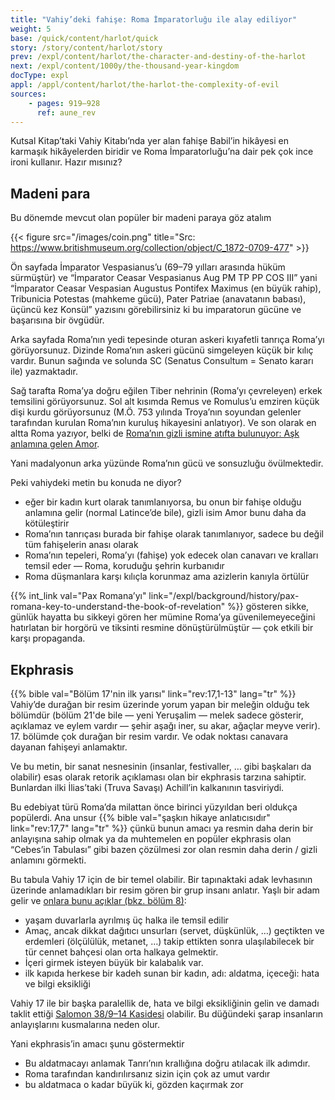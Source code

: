 ```yaml
---
title: "Vahiy’deki fahişe: Roma İmparatorluğu ile alay ediliyor"
weight: 5
base: /quick/content/harlot/quick
story: /story/content/harlot/story
prev: /expl/content/harlot/the-character-and-destiny-of-the-harlot
next: /expl/content/1000y/the-thousand-year-kingdom
docType: expl
appl: /appl/content/harlot/the-harlot-the-complexity-of-evil
sources: 
    - pages: 919–928
      ref: aune_rev
---
```


Kutsal Kitap’taki Vahiy Kitabı’nda yer alan fahişe Babil’in hikâyesi en karmaşık hikâyelerden biridir ve Roma İmparatorluğu’na dair pek çok ince ironi kullanır. Hazır mısınız?

## Madeni para

<a name="cbea"></a>
Bu dönemde mevcut olan popüler bir madeni paraya göz atalım

{{< figure src="/images/coin.png" title="Src: https://www.britishmuseum.org/collection/object/C_1872-0709-477" >}}

Ön sayfada İmparator Vespasianus’u (69–79 yılları arasında hüküm sürmüştür) ve “İmparator Ceasar Vespasianus Aug PM TP PP COS III” yani “İmparator Ceasar Vespasian Augustus Pontifex Maximus (en büyük rahip), Tribunicia Potestas (mahkeme gücü), Pater Patriae (anavatanın babası), üçüncü kez Konsül” yazısını görebilirsiniz ki bu imparatorun gücüne ve başarısına bir övgüdür.

Arka sayfada Roma’nın yedi tepesinde oturan askeri kıyafetli tanrıça Roma’yı görüyorsunuz. Dizinde Roma’nın askeri gücünü simgeleyen küçük bir kılıç vardır. Bunun sağında ve solunda SC (Senatus Consultum = Senato kararı ile) yazmaktadır.

Sağ tarafta Roma’ya doğru eğilen Tiber nehrinin (Roma’yı çevreleyen) erkek temsilini görüyorsunuz. Sol alt kısımda Remus ve Romulus’u emziren küçük dişi kurdu görüyorsunuz (M.Ö. 753 yılında Troya’nın soyundan gelenler tarafından kurulan Roma’nın kuruluş hikayesini anlatıyor). Ve son olarak en altta Roma yazıyor, belki de [Roma’nın gizli ismine atıfta bulunuyor: Aşk anlamına gelen Amor](https://www.quartahospitalityinrome.com/en/Rome-and-the-secret-of-its-name/).

Yani madalyonun arka yüzünde Roma’nın gücü ve sonsuzluğu övülmektedir.

Peki vahiydeki metin bu konuda ne diyor?

- eğer bir kadın kurt olarak tanımlanıyorsa, bu onun bir fahişe olduğu anlamına gelir (normal Latince’de bile), gizli isim Amor bunu daha da kötüleştirir
- Roma’nın tanrıçası burada bir fahişe olarak tanımlanıyor, sadece bu değil tüm fahişelerin anası olarak
- Roma’nın tepeleri, Roma’yı (fahişe) yok edecek olan canavarı ve kralları temsil eder — Roma, koruduğu şehrin kurbanıdır
- Roma düşmanlara karşı kılıçla korunmaz ama azizlerin kanıyla örtülür

{{% int_link val="Pax Romana’yı" link="/expl/background/history/pax-romana-key-to-understand-the-book-of-revelation" %}} gösteren sikke, günlük hayatta bu sikkeyi gören her mümine Roma’ya güvenilemeyeceğini hatırlatan bir horgörü ve tiksinti resmine dönüştürülmüştür — çok etkili bir karşı propaganda.

## Ekphrasis

<a name="585e"></a>
{{% bible val="Bölüm 17'nin ilk yarısı" link="rev:17,1-13" lang="tr" %}} Vahiy’de durağan bir resim üzerinde yorum yapan bir meleğin olduğu tek bölümdür (bölüm 21'de bile — yeni Yeruşalim — melek sadece gösterir, açıklamaz ve eylem vardır — şehir aşağı iner, su akar, ağaçlar meyve verir). 17. bölümde çok durağan bir resim vardır. Ve odak noktası canavara dayanan fahişeyi anlamaktır.

Ve bu metin, bir sanat nesnesinin (insanlar, festivaller, … gibi başkaları da olabilir) esas olarak retorik açıklaması olan bir ekphrasis tarzına sahiptir. Bunlardan ilki İlias’taki (Truva Savaşı) Achill’in kalkanının tasviriydi.

Bu edebiyat türü Roma’da milattan önce birinci yüzyıldan beri oldukça popülerdi. Ana unsur {{% bible val="şaşkın hikaye anlatıcısıdır" link="rev:17,7" lang="tr" %}} çünkü bunun amacı ya resmin daha derin bir anlayışına sahip olmak ya da muhtemelen en popüler ekphrasis olan “Cebes’in Tabulası” gibi bazen çözülmesi zor olan resmin daha derin / gizli anlamını görmekti.

Bu tabula Vahiy 17 için de bir temel olabilir. Bir tapınaktaki adak levhasının üzerinde anlamadıkları bir resim gören bir grup insanı anlatır. Yaşlı bir adam gelir ve [onlara bunu açıklar (bkz. bölüm 8)](https://archive.org/details/cebestabletwithi00cebeiala/page/n4/mode/1up?view=theater):

- yaşam duvarlarla ayrılmış üç halka ile temsil edilir
- Amaç, ancak dikkat dağıtıcı unsurları (servet, düşkünlük, …) geçtikten ve erdemleri (ölçülülük, metanet, …) takip ettikten sonra ulaşılabilecek bir tür cennet bahçesi olan orta halkaya gelmektir.
- İçeri girmek isteyen büyük bir kalabalık var.
- ilk kapıda herkese bir kadeh sunan bir kadın, adı: aldatma, içeceği: hata ve bilgi eksikliği

Vahiy 17 ile bir başka paralellik de, hata ve bilgi eksikliğinin gelin ve damadı taklit ettiği [Salomon 38/9–14 Kasidesi](https://en.wikipedia.org/wiki/Odes_of_Solomon) olabilir. Bu düğündeki şarap insanların anlayışlarını kusmalarına neden olur.

Yani ekphrasis’in amacı şunu göstermektir

- Bu aldatmacayı anlamak Tanrı’nın krallığına doğru atılacak ilk adımdır.
- Roma tarafından kandırılırsanız sizin için çok az umut vardır
- bu aldatmaca o kadar büyük ki, gözden kaçırmak zor
